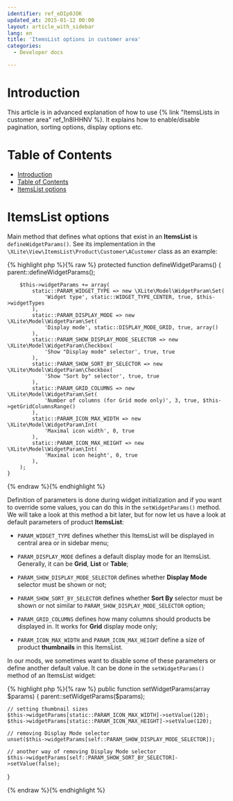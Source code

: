 ```yaml
---
identifier: ref_eDIp0JOK
updated_at: 2015-01-12 00:00
layout: article_with_sidebar
lang: en
title: 'ItemsList options in customer area'
categories:
  - Developer docs

---
```



# Introduction

This article is in advanced explanation of how to use {% link "ItemsLists in customer area" ref_1n8lHHNV %}. It explains how to enable/disable pagination, sorting options, display options etc.

# Table of Contents

*   [Introduction](#introduction)
*   [Table of Contents](#table-of-contents)
*   [ItemsList options](#itemslist-options)

# ItemsList options

Main method that defines what options that exist in an **ItemsList** is `defineWidgetParams()`. See its implementation in the `\XLite\View\ItemsList\Product\Customer\ACustomer` class as an example: 

{% highlight php %}{% raw %}
    protected function defineWidgetParams()
    {
        parent::defineWidgetParams();

        $this->widgetParams += array(
            static::PARAM_WIDGET_TYPE => new \XLite\Model\WidgetParam\Set(
                'Widget type', static::WIDGET_TYPE_CENTER, true, $this->widgetTypes
            ),
            static::PARAM_DISPLAY_MODE => new \XLite\Model\WidgetParam\Set(
                'Display mode', static::DISPLAY_MODE_GRID, true, array()
            ),
            static::PARAM_SHOW_DISPLAY_MODE_SELECTOR => new \XLite\Model\WidgetParam\Checkbox(
                'Show "Display mode" selector', true, true
            ),
            static::PARAM_SHOW_SORT_BY_SELECTOR => new \XLite\Model\WidgetParam\Checkbox(
                'Show "Sort by" selector', true, true
            ),
            static::PARAM_GRID_COLUMNS => new \XLite\Model\WidgetParam\Set(
                'Number of columns (for Grid mode only)', 3, true, $this->getGridColumnsRange()
            ),
            static::PARAM_ICON_MAX_WIDTH => new \XLite\Model\WidgetParam\Int(
                'Maximal icon width', 0, true
            ),
            static::PARAM_ICON_MAX_HEIGHT => new \XLite\Model\WidgetParam\Int(
                'Maximal icon height', 0, true
            ),
        );
    }
{% endraw %}{% endhighlight %}

Definition of parameters is done during widget initialization and if you want to override some values, you can do this in the `setWidgetParams()` method. We will take a look at this method a bit later, but for now let us have a look at default parameters of product **ItemsList**:

*   `PARAM_WIDGET_TYPE` defines whether this ItemsList will be displayed in central area or in sidebar menu;

*   `PARAM_DISPLAY_MODE` defines a default display mode for an ItemsList. Generally, it can be **Grid**, **List** or **Table**;

*   `PARAM_SHOW_DISPLAY_MODE_SELECTOR` defines whether **Display Mode** selector must be shown or not;

*   `PARAM_SHOW_SORT_BY_SELECTOR` defines whether **Sort By** selector must be shown or not similar to `PARAM_SHOW_DISPLAY_MODE_SELECTOR` option;

*   `PARAM_GRID_COLUMNS` defines how many columns should products be displayed in. It works for **Grid** display mode only;

*   `PARAM_ICON_MAX_WIDTH` and `PARAM_ICON_MAX_HEIGHT` define a size of product **thumbnails** in this ItemsList.

In our mods, we sometimes want to disable some of these parameters or define another default value. It can be done in the `setWidgetParams()` method of an ItemsList widget: 

{% highlight php %}{% raw %}
public function setWidgetParams(array $params)
{
	parent::setWidgetParams($params);

	// setting thumbnail sizes
	$this->widgetParams[static::PARAM_ICON_MAX_WIDTH]->setValue(120);
	$this->widgetParams[static::PARAM_ICON_MAX_HEIGHT]->setValue(120);

	// removing Display Mode selector
	unset($this->widgetParams[self::PARAM_SHOW_DISPLAY_MODE_SELECTOR]); 

	// another way of removing Display Mode selector
	$this->widgetParams[self::PARAM_SHOW_SORT_BY_SELECTOR]->setValue(false);
}

{% endraw %}{% endhighlight %}